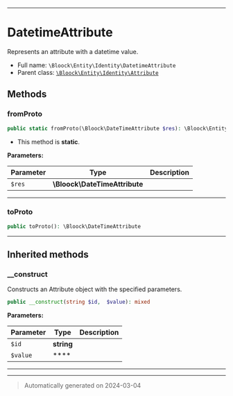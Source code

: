 ***

# DatetimeAttribute

Represents an attribute with a datetime value.



* Full name: `\Bloock\Entity\Identity\DatetimeAttribute`
* Parent class: [`\Bloock\Entity\Identity\Attribute`](./Attribute.md)




## Methods


### fromProto



```php
public static fromProto(\Bloock\DateTimeAttribute $res): \Bloock\Entity\Identity\DatetimeAttribute
```



* This method is **static**.




**Parameters:**

| Parameter | Type | Description |
|-----------|------|-------------|
| `$res` | **\Bloock\DateTimeAttribute** |  |





***

### toProto



```php
public toProto(): \Bloock\DateTimeAttribute
```












***


## Inherited methods


### __construct

Constructs an Attribute object with the specified parameters.

```php
public __construct(string $id,  $value): mixed
```








**Parameters:**

| Parameter | Type | Description |
|-----------|------|-------------|
| `$id` | **string** |  |
| `$value` | **** |  |





***


***
> Automatically generated on 2024-03-04
